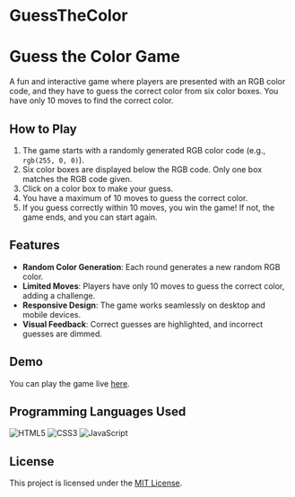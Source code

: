 # GuessTheColor
# Guess the Color Game

A fun and interactive game where players are presented with an RGB color code, and they have to guess the correct color from six color boxes. You have only 10 moves to find the correct color. 

## How to Play

1. The game starts with a randomly generated RGB color code (e.g., `rgb(255, 0, 0)`).
2. Six color boxes are displayed below the RGB code. Only one box matches the RGB code given.
3. Click on a color box to make your guess.
4. You have a maximum of 10 moves to guess the correct color.
5. If you guess correctly within 10 moves, you win the game! If not, the game ends, and you can start again.

## Features

- **Random Color Generation**: Each round generates a new random RGB color.
- **Limited Moves**: Players have only 10 moves to guess the correct color, adding a challenge.
- **Responsive Design**: The game works seamlessly on desktop and mobile devices.
- **Visual Feedback**: Correct guesses are highlighted, and incorrect guesses are dimmed.

## Demo

You can play the game live [here](#).

## Programming Languages Used

![HTML5](https://img.shields.io/badge/-HTML5-E34F26?logo=html5&logoColor=white&style=flat)
![CSS3](https://img.shields.io/badge/-CSS3-1572B6?logo=css3&logoColor=white&style=flat)
![JavaScript](https://img.shields.io/badge/-JavaScript-F7DF1E?logo=javascript&logoColor=black&style=flat)

## License

This project is licensed under the [MIT License](LICENSE).

